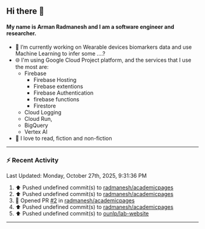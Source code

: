 ## Hi there 👋

#### My name is Arman Radmanesh and I am a software engineer and researcher.

- 🔭 I’m currently working on Wearable devices biomarkers data and use Machine Learning to infer some ....?
- 🌐 I'm using Google Cloud Project platform, and the services that I use the most are:
  - Firebase
     - Firebase Hosting
     - Firebase extentions 
     - Firebase Authentication
     - firebase functions
     - Firestore
  - Cloud Logging
  - Cloud Run,
  - BigQuery
  - Vertex AI
- 📖 I love to read, fiction and non-fiction

---

### :zap: Recent Activity

<!--START_SECTION:activity-->
<!--END_SECTION:activity-->

<!--RECENT_ACTIVITY:last_update-->
Last Updated: Monday, October 27th, 2025, 9:31:36 PM
<!--RECENT_ACTIVITY:last_update_end-->

<!--RECENT_ACTIVITY:start-->
1. ⬆️ Pushed undefined commit(s) to [radmanesh/academicpages](https://github.com/radmanesh/academicpages)
2. ⬆️ Pushed undefined commit(s) to [radmanesh/academicpages](https://github.com/radmanesh/academicpages)
3. 💪 Opened PR [#2](undefined) in [radmanesh/academicpages](https://github.com/radmanesh/academicpages)
4. ⬆️ Pushed undefined commit(s) to [radmanesh/academicpages](https://github.com/radmanesh/academicpages)
5. ⬆️ Pushed undefined commit(s) to [ounlp/lab-website](https://github.com/ounlp/lab-website)
<!--RECENT_ACTIVITY:end-->

---

<!--
**radmanesh/radmanesh** is a ✨ _special_ ✨ repository because its `README.md` (this file) appears on your GitHub profile.

Here are some ideas to get you started:

- 🔭 I’m currently working on ...
- 🌱 I’m currently learning ...
- 👯 I’m looking to collaborate on ...
- 🤔 I’m looking for help with ...
- 💬 Ask me about ...
- 📫 How to reach me: ...
- 😄 Pronouns: ...
- ⚡ Fun fact: ...
-->
